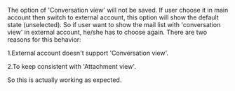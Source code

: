 The option of 'Conversation view' will not be saved. If user choose it in main account then switch to external account, this option will show 
the default state (unselected). So if user want to show the mail list with 'conversation view' in external account, he/she has to choose
again. There are two reasons for this behavior:

1.External account doesn't support 'Conversation view'.

2.To keep consistent with 'Attachment view'.

So this is actually working as expected.
